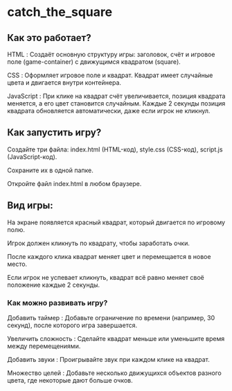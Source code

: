 # catch_the_square

## Как это работает?
HTML :
Создаёт основную структуру игры: заголовок, счёт и игровое поле (game-container) с движущимся квадратом (square).

CSS :
Оформляет игровое поле и квадрат. Квадрат имеет случайные цвета и двигается внутри контейнера.

JavaScript :
При клике на квадрат счёт увеличивается, позиция квадрата меняется, а его цвет становится случайным.
Каждые 2 секунды позиция квадрата обновляется автоматически, даже если игрок не кликнул.

## Как запустить игру?
Создайте три файла:
index.html (HTML-код),
style.css (CSS-код),
script.js (JavaScript-код).

Сохраните их в одной папке.

Откройте файл index.html в любом браузере.

## Вид игры:
На экране появляется красный квадрат, который двигается по игровому полю.

Игрок должен кликнуть по квадрату, чтобы заработать очки.

После каждого клика квадрат меняет цвет и перемещается в новое место.

Если игрок не успевает кликнуть, квадрат всё равно меняет своё положение каждые 2 секунды.

### Как можно развивать игру?
Добавить таймер :
Добавьте ограничение по времени (например, 30 секунд), после которого игра завершается.

Увеличить сложность :
Сделайте квадрат меньше или уменьшите время между перемещениями.

Добавить звуки :
Проигрывайте звук при каждом клике на квадрат.

Множество целей :
Добавьте несколько движущихся объектов разного цвета, где некоторые дают больше очков.
